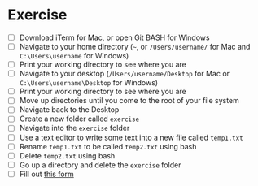 # Exercise

- [ ] Download iTerm for Mac, or open Git BASH for Windows
- [ ] Navigate to your home directory (`~`, or `/Users/username/` for Mac and `C:\Users\username` for Windows)
- [ ] Print your working directory to see where you are
- [ ] Navigate to your desktop (`/Users/username/Desktop` for Mac or `C:\Users\username\Desktop` for Windows)
- [ ] Print your working directory to see where you are
- [ ] Move up directories until you come to the root of your file system
- [ ] Navigate back to the Desktop
- [ ] Create a new folder called `exercise`
- [ ] Navigate into the `exercise` folder
- [ ] Use a text editor to write some text into a new file called `temp1.txt`
- [ ] Rename `temp1.txt` to be called `temp2.txt` using bash
- [ ] Delete `temp2.txt` using bash
- [ ] Go up a directory and delete the `exercise` folder
- [ ] Fill out [this form](https://forms.gle/AWQJQBgJ4mwPfWzV9)
